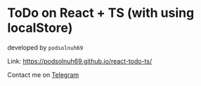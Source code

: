# ToDo on React + TS (with using localStore)

developed by `podsolnuh69`

Link: https://podsolnuh69.github.io/react-todo-ts/

Contact me on [Telegram](https://t.me/podsolnuh69)
